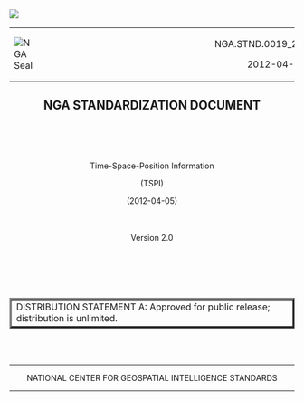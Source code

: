 <img src="https://cloud.githubusercontent.com/assets/4232463/7571851/46459248-f7e8-11e4-9569-23413edabb99.jpg">
<table border="0">
<tr>
<td><img src="https://cloud.githubusercontent.com/assets/4232463/7571060/e68c2042-f7e2-11e4-9cca-13ab92fcb5eb.jpg" alt="NGA Seal"></td>
<td></td><td></td><td></td><td></td><td></td><td></td><td></td><td></td><td></td><td></td><td></td><td></td><td></td><td></td><td></td><td></td><td></td><td></td><td>
<td><p align="right">NGA.STND.0019_2.0  
<p align="right">2012-04-05</td>
</tr>
</table>
  
  
  
  
  
  
<h2><p align="center">NGA STANDARDIZATION DOCUMENT</h2><br><br><br>

<p align="center">Time-Space-Position Information
<p align="center">(TSPI)  
<p align="center">(2012-04-05)  
</h2> 
<br>
<br>    
<br>    

    
      
  
<p align="center">Version 2.0

<br><br><br><br>





<table border="3">
<tr><td>DISTRIBUTION STATEMENT A:   Approved for public release; distribution is unlimited.</td></tr>
</table>
 
<br><br>



<hr size="3" />
<p align="center">NATIONAL CENTER FOR GEOSPATIAL INTELLIGENCE STANDARDS
<hr size="3" />

